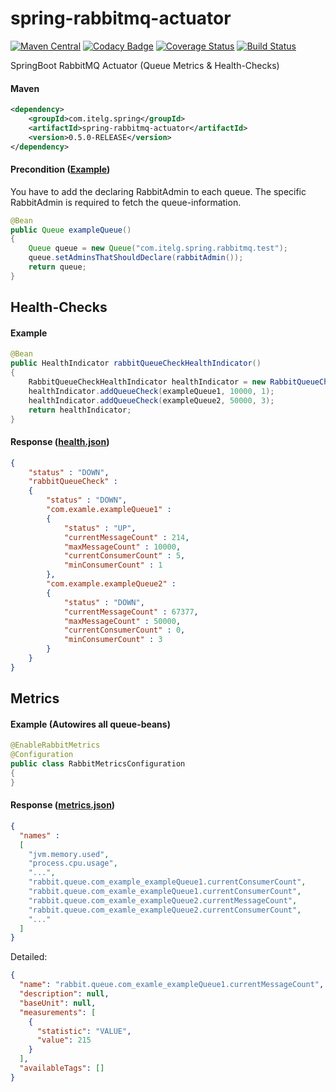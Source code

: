 spring-rabbitmq-actuator
========================

[![Maven Central](https://img.shields.io/maven-metadata/v/http/central.maven.org/maven2/com/itelg/spring/spring-rabbitmq-actuator/maven-metadata.xml.svg)](https://search.maven.org/#search%7Cgav%7C1%7Cg%3A%22com.itelg.spring%22%20AND%20a%3A%22spring-rabbitmq-actuator%22)
[![Codacy Badge](https://api.codacy.com/project/badge/grade/ab6ef73712914dabac91965fe49eb297)](https://www.codacy.com/app/eggers-julian/spring-rabbitmq-actuator)
[![Coverage Status](https://coveralls.io/repos/julian-eggers/spring-rabbitmq-actuator/badge.svg?branch=master&service=github)](https://coveralls.io/github/julian-eggers/spring-rabbitmq-actuator?branch=master)
[![Build Status](https://travis-ci.org/julian-eggers/spring-rabbitmq-actuator.svg?branch=master)](https://travis-ci.org/julian-eggers/spring-rabbitmq-actuator)

SpringBoot RabbitMQ Actuator (Queue Metrics & Health-Checks)

#### Maven
```xml
<dependency>
	<groupId>com.itelg.spring</groupId>
	<artifactId>spring-rabbitmq-actuator</artifactId>
	<version>0.5.0-RELEASE</version>
</dependency>
```

#### Precondition ([Example](https://github.com/julian-eggers/spring-rabbitmq-dlx-example/blob/master/src/main/java/com/itelg/spring/rabbitmq/example/configuration/RabbitConfiguration.java#L98))
You have to add the declaring RabbitAdmin to each queue.
The specific RabbitAdmin is required to fetch the queue-information.
```java
@Bean
public Queue exampleQueue()
{
	Queue queue = new Queue("com.itelg.spring.rabbitmq.test");
	queue.setAdminsThatShouldDeclare(rabbitAdmin());
	return queue;
}
```


## Health-Checks

#### Example
```java
@Bean
public HealthIndicator rabbitQueueCheckHealthIndicator()
{
	RabbitQueueCheckHealthIndicator healthIndicator = new RabbitQueueCheckHealthIndicator();
	healthIndicator.addQueueCheck(exampleQueue1, 10000, 1);
	healthIndicator.addQueueCheck(exampleQueue2, 50000, 3);
	return healthIndicator;
}
```

#### Response ([health.json](http://docs.spring.io/spring-boot/docs/current/reference/html/production-ready-endpoints.html#production-ready-health))
```json
{
	"status" : "DOWN",
	"rabbitQueueCheck" : 
	{
		"status" : "DOWN",
		"com.examle.exampleQueue1" : 
		{
			"status" : "UP",
			"currentMessageCount" : 214,
			"maxMessageCount" : 10000,
			"currentConsumerCount" : 5,
			"minConsumerCount" : 1
		},
		"com.example.exampleQueue2" : 
		{
			"status" : "DOWN",
			"currentMessageCount" : 67377,
			"maxMessageCount" : 50000,
			"currentConsumerCount" : 0,
			"minConsumerCount" : 3
		}
	}
}
```


## Metrics

#### Example (Autowires all queue-beans)
```java
@EnableRabbitMetrics
@Configuration
public class RabbitMetricsConfiguration
{
}
```

#### Response ([metrics.json](http://docs.spring.io/spring-boot/docs/current/reference/html/production-ready-metrics.html))
```json
{
  "names" : 
  [
    "jvm.memory.used",
    "process.cpu.usage",
    "...",  
    "rabbit.queue.com_example_exampleQueue1.currentConsumerCount",
    "rabbit.queue.com_examle_exampleQueue1.currentConsumerCount",
    "rabbit.queue.com_examle_exampleQueue2.currentMessageCount",
    "rabbit.queue.com_examle_exampleQueue2.currentConsumerCount",
    "..."    
  ]
}
```

Detailed:
```json
{
  "name": "rabbit.queue.com_examle_exampleQueue1.currentMessageCount",
  "description": null,
  "baseUnit": null,
  "measurements": [
    {
      "statistic": "VALUE",
      "value": 215
    }
  ],
  "availableTags": []
}
```
